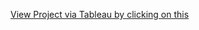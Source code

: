 [View Project via Tableau by clicking on this](https://public.tableau.com/views/VisualizingHousingMarketTrends_17508278225630/Story1?:language=en-US&publish=yes&:sid=&:redirect=auth&:display_count=n&:origin=viz_share_link)
